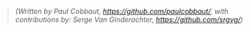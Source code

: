 > *(Written by Paul Cobbaut, <https://github.com/paulcobbaut/>, with contributions by: Serge Van Ginderachter, <https://github.com/srgvg/>)*


